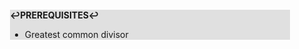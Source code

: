 <div style="margin:2em; background-color: #e0e0e0;">

<strong>↩PREREQUISITES↩</strong>

 * Greatest common divisor

</div>

